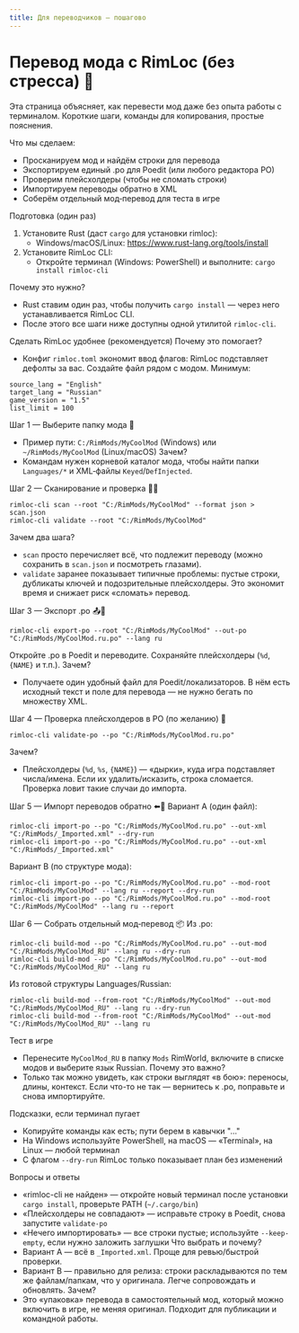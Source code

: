```yaml
---
title: Для переводчиков — пошагово
---
```


# Перевод мода с RimLoc (без стресса) 🎯

Эта страница объясняет, как перевести мод даже без опыта работы с терминалом. Короткие шаги, команды для копирования, простые пояснения.

Что мы сделаем:
- Просканируем мод и найдём строки для перевода
- Экспортируем единый .po для Poedit (или любого редактора PO)
- Проверим плейсхолдеры (чтобы не сломать строки)
- Импортируем переводы обратно в XML
- Соберём отдельный мод‑перевод для теста в игре

Подготовка (один раз)
1) Установите Rust (даст `cargo` для установки rimloc):
   - Windows/macOS/Linux: https://www.rust-lang.org/tools/install
2) Установите RimLoc CLI:
   - Откройте терминал (Windows: PowerShell) и выполните: `cargo install rimloc-cli`

Почему это нужно?
- Rust ставим один раз, чтобы получить `cargo install` — через него устанавливается RimLoc CLI.
- После этого все шаги ниже доступны одной утилитой `rimloc-cli`.

Сделать RimLoc удобнее (рекомендуется)
Почему это помогает?
- Конфиг `rimloc.toml` экономит ввод флагов: RimLoc подставляет дефолты за вас. Создайте файл рядом с модом. Минимум:

```
source_lang = "English"
target_lang = "Russian"
game_version = "1.5"
list_limit = 100
```

Шаг 1 — Выберите папку мода 📁
- Пример пути: `C:/RimMods/MyCoolMod` (Windows) или `~/RimMods/MyCoolMod` (Linux/macOS)
Зачем?
- Командам нужен корневой каталог мода, чтобы найти папки `Languages/*` и XML‑файлы `Keyed`/`DefInjected`.

Шаг 2 — Сканирование и проверка 🔎✅
```
rimloc-cli scan --root "C:/RimMods/MyCoolMod" --format json > scan.json
rimloc-cli validate --root "C:/RimMods/MyCoolMod"
```
Зачем два шага?
- `scan` просто перечисляет всё, что подлежит переводу (можно сохранить в `scan.json` и посмотреть глазами).
- `validate` заранее показывает типичные проблемы: пустые строки, дубликаты ключей и подозрительные плейсхолдеры. Это экономит время и снижает риск «сломать» перевод.

Шаг 3 — Экспорт .po 📤📝
```
rimloc-cli export-po --root "C:/RimMods/MyCoolMod" --out-po "C:/RimMods/MyCoolMod.ru.po" --lang ru
```
Откройте .po в Poedit и переводите. Сохраняйте плейсхолдеры (`%d`, `{NAME}` и т.п.).
Зачем?
- Получаете один удобный файл для Poedit/локализаторов. В нём есть исходный текст и поле для перевода — не нужно бегать по множеству XML.

Шаг 4 — Проверка плейсхолдеров в PO (по желанию) 🧪
```
rimloc-cli validate-po --po "C:/RimMods/MyCoolMod.ru.po"
```
Зачем?
- Плейсхолдеры (`%d`, `%s`, `{NAME}`) — «дырки», куда игра подставляет числа/имена. Если их удалить/исказить, строка сломается. Проверка ловит такие случаи до импорта.

Шаг 5 — Импорт переводов обратно ⬅️📄
Вариант A (один файл):
```
rimloc-cli import-po --po "C:/RimMods/MyCoolMod.ru.po" --out-xml "C:/RimMods/_Imported.xml" --dry-run
rimloc-cli import-po --po "C:/RimMods/MyCoolMod.ru.po" --out-xml "C:/RimMods/_Imported.xml"
```
Вариант B (по структуре мода):
```
rimloc-cli import-po --po "C:/RimMods/MyCoolMod.ru.po" --mod-root "C:/RimMods/MyCoolMod" --lang ru --report --dry-run
rimloc-cli import-po --po "C:/RimMods/MyCoolMod.ru.po" --mod-root "C:/RimMods/MyCoolMod" --lang ru --report
```

Шаг 6 — Собрать отдельный мод‑перевод 📦
Из .po:
```
rimloc-cli build-mod --po "C:/RimMods/MyCoolMod.ru.po" --out-mod "C:/RimMods/MyCoolMod_RU" --lang ru --dry-run
rimloc-cli build-mod --po "C:/RimMods/MyCoolMod.ru.po" --out-mod "C:/RimMods/MyCoolMod_RU" --lang ru
```
Из готовой структуры Languages/Russian:
```
rimloc-cli build-mod --from-root "C:/RimMods/MyCoolMod" --out-mod "C:/RimMods/MyCoolMod_RU" --lang ru --dry-run
rimloc-cli build-mod --from-root "C:/RimMods/MyCoolMod" --out-mod "C:/RimMods/MyCoolMod_RU" --lang ru
```

Тест в игре
- Перенесите `MyCoolMod_RU` в папку `Mods` RimWorld, включите в списке модов и выберите язык Russian.
Почему это важно?
- Только так можно увидеть, как строки выглядят «в бою»: переносы, длины, контекст. Если что-то не так — вернитесь к .po, поправьте и снова импортируйте.

Подсказки, если терминал пугает
- Копируйте команды как есть; пути берем в кавычки "..."
- На Windows используйте PowerShell, на macOS — «Terminal», на Linux — любой терминал
- С флагом `--dry-run` RimLoc только показывает план без изменений

Вопросы и ответы
- «rimloc-cli не найден» — откройте новый терминал после установки `cargo install`, проверьте PATH (`~/.cargo/bin`)
- «Плейсхолдеры не совпадают» — исправьте строку в Poedit, снова запустите `validate-po`
- «Нечего импортировать» — все строки пустые; используйте `--keep-empty`, если нужно заложить заглушки
Что выбрать и почему?
- Вариант A — всё в `_Imported.xml`. Проще для ревью/быстрой проверки.
- Вариант B — правильно для релиза: строки раскладываются по тем же файлам/папкам, что у оригинала. Легче сопровождать и обновлять.
Зачем?
- Это «упаковка» перевода в самостоятельный мод, который можно включить в игре, не меняя оригинал. Подходит для публикации и командной работы.
